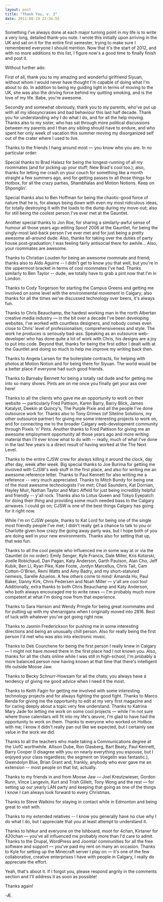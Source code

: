 ```yaml
---
layout: post
title: "Thank You, v. 3"
date: 2011-08-29 22:34:55
---
```


Something I've always done at each major turning point in my life is to write a very long, detailed thank-you note. I wrote this initially upon arriving in the UK and sat on it for the entire first semester, trying to make sure I remembered everyone I should mention. Now that it's the start of 2012, and with no more additions to this list, I figure now's a good time to finally finish and post it.

Without further ado:

First of all, thank you to my amazing and wonderful girlfriend Siyuan, without whom I would never have thought I'm capable of doing what I'm about to do. In addition to being my guiding light in terms of moving to the UK, she was also the driving force behind my quitting smoking, and is the love of my life. Babe, you're awesome.

Secondly and somewhat obviously, thank you to my parents, who've put up with all my idiosyncrasies and bad behaviour this last half decade. Thank you for understanding why I do what I do, and for all the help moving. Thanks also to my sister, who has sat through more political discussions between my parents and I than any sibling should have to endure, and who spent her only week of vacation this summer moving my disorganized self out of the crater where I used to live. 

Thanks to the friends I hang around most — you know who you are. In no particular order: 

Special thanks to Brad Halasz for being the longest-running of all my roommates (and for picking up your stuff; New Brad's cool too.); also, thanks for letting me crash on your couch for something like a month straight a few summers ago, and for getting passes to all those things for Hotbox, for all the crazy parties, Shambhalas and Motion Notions. Keep on Shponglin'.

Special thanks also to Ben Hoffman for being the chaotic-good force of nature that he is, for always being down with even my most ridiculous ideas, for totally destroying it with the loads to the dump during my move-out; also for still being the coolest person I've ever met at the Gauntlet. 

Another special thanks to Jon Roe, for sharing a similarly-awful sense of humour all those years ago editing Spoof 2006 at the Gauntlet, for being the singly-most laid-back person I've ever met and for just being a pretty awesome all-around dude. Also, thanks for taking over the duties of party house post-graduation; I was feeling fairly antisocial there for awhile... Also, your roommates are awesome.

Thanks to Christian Louden for being an awesome roommate and friend; thanks also to Aldo Aguirre -- I didn't get to know you that well, but you're in the uppermost bracket in terms of cool roommates I've had. Thanks similarly to Ben Taylor -- dude, we totally have to grab a pint now that I'm in London.

Thanks to Cody Torgerson for starting the Campus Greens and getting me involved on some level with the environmental movement in Calgary; also thanks for all the times we've discussed technology over beers, it's always fun.

Thanks to Chris Beauchamp, the hardest working man in the north Albertan creative media industry — in the bit over a decade I've been developing websites, I've worked with countless designers, and nobody comes even close to Chris' level of professionalism, comprehensiveness and style. The work he produces is seriously bad-ass. Speaking as an outsource web-developer who has done quite a lot of work with Chris, his designs are a joy to put into code. Beyond that, thanks for being the first editor I dealt with at the Gauntlet and doing so much to help me improve my writing back then.

Thanks to Angela Larsen for the boilerplate contracts, for helping with photos at Motion Notion and for being there for Siyuan. The world would be a better place if everyone had such good friends.

Thanks to Barnaby Bennett for being a totally rad dude and for getting me into so many shows. Pints are on me once you finally get your ass over here!

Thanks to all the clients who gave me an opportunity to work on their website — particularly Fred Pattison, Karen Barry, Barry Blick, James Katalyst, Deekin at Quincy's, The Purple Pixie and all the people I've done outsource work for. Thanks also to Tony Grimes (of Siteline Solutions, my other outsource partner) for giving me some interesting projects to work on, and for connecting me to the broader Calgary web-development community through Pixels 'n' Pints. Another thanks to Fred Pattison for giving me an awesome employment opportunity all those years ago and more writing material than I'll ever know what to do with -- really, much of what I've done in the last few years is a direct result of having worked at the The Next Level. 

Thanks to the entire CJSW crew for always killing it around the clock, day after day, week after week. Big special thanks to Joe Burima for getting me involved with CJSW's web stuff in the first place, and also for writing me an awesome reference letter. Thanks to Paul Kennett for also writing me a reference -- very much appreciated. Thanks to Mitch Bundy for being one of the most awesome technologists I've met; Chad Saunders, Kat Dornian, Hayley Muir, Nathan Taylor and Marc Affeld for just being incredibly helpful and friendly -- y'all rock. Thanks also to Lotus Queen and Tokyo Eyepatch for doing their thing and providing some much needed bass to the Calgary airwaves. I could go on; CJSW is one of the best things Calgary has going for it right now.

While I'm on CJSW people, thanks to Kat Lord for being one of the single most friendly people I've met; I didn't really get a chance to talk to you or Charlotte given how crazy the going away party was, but I hope both of you are doing well in your new environments. Thanks also for setting that up, that was fun.

Thanks to all the cool people who influenced me in some way at or via the Gauntlet (in no order): Emily Senger, Kyle Francis, Dale Miller, Kris Kotarski, Joelle Robichaud, Dan Pagan, Katy Anderson, Garth Paulson, Alan Cho, Jeff Kubik, Ben Li, Ryan Pike, Kate Foote, Jordyn Marcellus, Chris Tait, Cam Cotton-O'Brien, Remi Watts and Amy Badry, and my short-statured nemesis, Sarelle Azuelos. A few others come to mind: Amanda Hu, Paul Baker, Danny Kirk, Chris Pedersen and Noah Miller — y'all are cool too! Additionally, extra thanks to both Chris Beauchamp and Katy Anderson, who both always encouraged me to write news — I'm probably much more competent at what I'm doing now from that experience.

Thanks to Sara Hanson and Wendy Pringle for being great roommates and for putting up with my shenanigans when I originally moved into 2816. Best of luck with whatever you've got going right now.

Thanks to Jasmin Frederickson for pushing me in some interesting directions and being an unusually chill person. Also for really being the first person I'd met who was also into electronic music. 

Thanks to Deb Courchene for being the first person I really knew in Calgary — I might not have moved there in the first place had I not known you. Also, thanks for all the chats online while I was still in high-school; I'm probably a more balanced person now having known at that time that there's intelligent life outside Moose Jaw.

Thanks to Becky Schnurr-Howsam for all the chats; you always have a tendency of giving me good advice when I need it the most. 

Thanks to Keith Fagin for getting me involved with some interesting technology projects and for always fighting the good fight. Thanks to Marco Renda for giving me the opportunity to edit at my very first magazine and for caring deeply about a topic very few understand. Thanks to Katrina Mary Jade for letting me work on some cool projects — while I'm not sure where those calendars will fit into my life's œuvre, I'm glad to have had the opportunity to work on them. Thanks to everyone who worked on Hotbox with me; I know it didn't really pan out like we expected, but I certainly see value in the work we did.

Thanks to all the teachers who made taking a Communications degree at the UofC worthwhile. Allison Dube, Ron Glasberg, Bart Beaty, Paul Kennett, Barry Cooper (I disagree with you on nearly everything you espouse, but I enjoyed your class regardless; the segment on Voegelin was fantastic.), Gwendolyn Blue, Brian Grant and, frankly, anybody who ever gave me an extension -- most people on that list, actually. 

Thanks to my friends in and from Moose Jaw — Joel Kreutzwieser, Gordon Runn, Vince Langevin, Kurt and Trish Gillett, Tony Wong and the rest — for setting up our yearly LAN party and keeping that going as one of the things I know I can always look forward to every Christmas. 

Thanks to Steve Watkins for staying in contact while in Edmonton and being great to visit with.

Thanks to my extended relatives -- I know you generally have no clue why I do what I do, but I appreciate that you at least attempt to understand it.

Thanks to Ishkur and everyone on the Ishboard, moot for 4chan, Kirtaner for 420chan — you've all influenced me probably more than I'd care to admit. Thanks to the Drupal, WordPress and Joomla! communities for all the free software and support — you've paid my rent on many an occasion. Thanks to Kyle for setting up the Minecraft server I play on — it's one of the few collaborative, creative enterprises I have with people in Calgary, I really do appreciate the effort.

Yeah, that's about it. If I forgot you, please respond angrily in the comments section and I'll address it as soon as possible!

Thanks again!

-Æ.